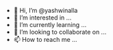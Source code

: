 - 👋 Hi, I’m @yashwinalla
- 👀 I’m interested in ...
- 🌱 I’m currently learning ...
- 💞️ I’m looking to collaborate on ...
- 📫 How to reach me ...

<!---
yashwinalla/yashwinalla is a ✨ special ✨ repository because its `README.md` (this file) appears on your GitHub profile.
You can click the Preview link to take a look at your changes.
--->
